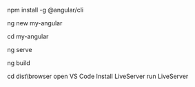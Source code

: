 npm install -g @angular/cli

ng new my-angular

cd my-angular

ng serve

ng build

cd dist\browser 
open VS Code
Install LiveServer
run LiveServer